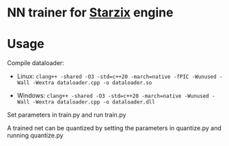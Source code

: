 # NN trainer for [Starzix](https://github.com/zzzzz151/Starzix) engine

# Usage

Compile dataloader:

- Linux: ```clang++ -shared -O3 -std=c++20 -march=native -fPIC -Wunused -Wall -Wextra dataloader.cpp -o dataloader.so```

- Windows: ```clang++ -shared -O3 -std=c++20 -march=native -Wunused -Wall -Wextra dataloader.cpp -o dataloader.dll```

Set parameters in train.py and run train.py

A trained net can be quantized by setting the parameters in quantize.py and running quantize.py
